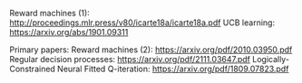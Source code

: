 Reward machines (1): http://proceedings.mlr.press/v80/icarte18a/icarte18a.pdf
UCB learning: https://arxiv.org/abs/1901.09311

Primary papers:
Reward machines (2): https://arxiv.org/pdf/2010.03950.pdf
Regular decision processes: https://arxiv.org/pdf/2111.03647.pdf
Logically-Constrained Neural Fitted Q-iteration: https://arxiv.org/pdf/1809.07823.pdf

